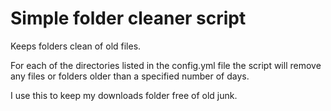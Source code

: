 Simple folder cleaner script
============================

Keeps folders clean of old files.

For each of the directories listed in the config.yml file the script will remove any files or folders older than a specified number of days.

I use this to keep my downloads folder free of old junk.
